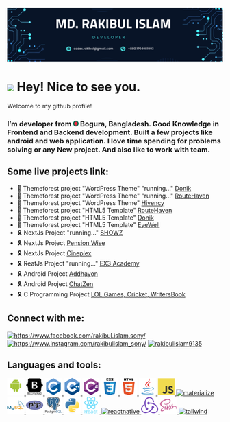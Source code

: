 ![logo](https://github.com/codex-rakibul/codex-rakibul/blob/main/banner.png)
<h1 align="left"><img src="https://emojis.slackmojis.com/emojis/images/1531849430/4246/blob-sunglasses.gif?1531849430" width="30"/> Hey! Nice to see you.</h1>
<p align="left">Welcome to my github profile!</p>

<h3 align="left">I’m developer from  <img src="https://github.com/codex-rakibul/codex-rakibul/blob/main/bangladesh.png" width="13"/> <b>Bogura, Bangladesh</b>. Good Knowledge in Frontend and Backend development. Built a few projects like android and web application. I love time spending for problems solving or any New project. And also like to work with team.</h3>

<h2 align="left">Some live projects link:</h2>

- 🎀 Themeforest project "WordPress Theme" "running..." [Donik](https://donik.boomdevstheme.com/)
- 🎀 Themeforest project "WordPress Theme" "running..." [RouteHaven](https://routehaven.boomdevstheme.com/)
- 🎀 Themeforest project "WordPress Theme" [Hivency](https://preview.themeforest.net/item/hivency-creative-digital-agency-wordpress-theme/full_screen_preview/49251764)
- 🎀 Themeforest project "HTML5 Template" [RouteHaven](https://preview.themeforest.net/item/routehaven-travel-tour-booking-html5-template/full_screen_preview/48456553?_ga=2.221992536.1755981974.1696659138-1052435909.1688898313)
- 🎀 Themeforest project "HTML5 Template" [Donik](https://preview.themeforest.net/item/donik-charity-fundraising-html5-template/full_screen_preview/48251606?_ga=2.188382824.1755981974.1696659138-1052435909.1688898313)
- 🎀 Themeforest project "HTML5 Template" [EyeWell](https://preview.themeforest.net/item/eyewell-eyecare-optometrist-html5-template/full_screen_preview/47397907?_ga=2.83459414.1755981974.1696659138-1052435909.1688898313)
- 🎗️ NextJs Project "running..." [SHOWZ](https://showz.vercel.app/)
- 🎗️ NextJs Project [Pension Wise](https://pension-wise.vercel.app/)
- 🎗️ NextJs Project [Cineplex](https://cineplex-eight.vercel.app/)
- 🎗️ ReatJs Project "running..." [EX3 Academy](https://lerning-ms-beta.netlify.app/)
- 🎗️ Android Project [Addhayon](https://drive.google.com/file/d/1WWRYSqMqHnSjf-eng5twrRVsjigsc4tr/view?usp=sharing)
- 🎗️ Android Project [ChatZen](https://drive.google.com/file/d/1AR3zER1-SSY1q7h0b19-d-yYDRtW11gV/view?usp=drive_link)
- 🎗️ C Programming Project [LOL Games, Cricket, WritersBook](https://github.com/codex-rakibul/C-Project)


<h2 align="left">Connect with me:</h2>
<p align="left">
<a href="https://fb.com/https://www.facebook.com/rakibul.islam.sony/" target="blank"><img align="center" src="https://raw.githubusercontent.com/rahuldkjain/github-profile-readme-generator/master/src/images/icons/Social/facebook.svg" alt="https://www.facebook.com/rakibul.islam.sony/" height="30" width="40" /></a>
<a href="https://instagram.com/https://www.instagram.com/rakibulislam_sony/" target="blank"><img align="center" src="https://raw.githubusercontent.com/rahuldkjain/github-profile-readme-generator/master/src/images/icons/Social/instagram.svg" alt="https://www.instagram.com/rakibulislam_sony/" height="30" width="40" /></a>
<a href="https://discord.gg/rakibulislam9135" target="blank"><img align="center" src="https://raw.githubusercontent.com/rahuldkjain/github-profile-readme-generator/master/src/images/icons/Social/discord.svg" alt="rakibulislam9135" height="30" width="40" /></a>
</p>

<h2 align="left">Languages and tools:</h2>
<p align="left"> <a href="https://developer.android.com" target="_blank" rel="noreferrer"> <img src="https://raw.githubusercontent.com/devicons/devicon/master/icons/android/android-original-wordmark.svg" alt="android" width="40" height="40"/> </a> <a href="https://getbootstrap.com" target="_blank" rel="noreferrer"> <img src="https://raw.githubusercontent.com/devicons/devicon/master/icons/bootstrap/bootstrap-plain-wordmark.svg" alt="bootstrap" width="40" height="40"/> </a> <a href="https://www.cprogramming.com/" target="_blank" rel="noreferrer"> <img src="https://raw.githubusercontent.com/devicons/devicon/master/icons/c/c-original.svg" alt="c" width="40" height="40"/> </a> <a href="https://www.w3schools.com/cpp/" target="_blank" rel="noreferrer"> <img src="https://raw.githubusercontent.com/devicons/devicon/master/icons/cplusplus/cplusplus-original.svg" alt="cplusplus" width="40" height="40"/> </a> <a href="https://www.w3schools.com/cs/" target="_blank" rel="noreferrer"> <img src="https://raw.githubusercontent.com/devicons/devicon/master/icons/csharp/csharp-original.svg" alt="csharp" width="40" height="40"/> </a> <a href="https://www.w3schools.com/css/" target="_blank" rel="noreferrer"> <img src="https://raw.githubusercontent.com/devicons/devicon/master/icons/css3/css3-original-wordmark.svg" alt="css3" width="40" height="40"/> </a> <a href="https://www.w3.org/html/" target="_blank" rel="noreferrer"> <img src="https://raw.githubusercontent.com/devicons/devicon/master/icons/html5/html5-original-wordmark.svg" alt="html5" width="40" height="40"/> </a> <a href="https://www.java.com" target="_blank" rel="noreferrer"> <img src="https://raw.githubusercontent.com/devicons/devicon/master/icons/java/java-original.svg" alt="java" width="40" height="40"/> </a> <a href="https://developer.mozilla.org/en-US/docs/Web/JavaScript" target="_blank" rel="noreferrer"> <img src="https://raw.githubusercontent.com/devicons/devicon/master/icons/javascript/javascript-original.svg" alt="javascript" width="40" height="40"/> </a> <a href="https://materializecss.com/" target="_blank" rel="noreferrer"> <img src="https://raw.githubusercontent.com/prplx/svg-logos/5585531d45d294869c4eaab4d7cf2e9c167710a9/svg/materialize.svg" alt="materialize" width="40" height="40"/> </a> <a href="https://www.mysql.com/" target="_blank" rel="noreferrer"> <img src="https://raw.githubusercontent.com/devicons/devicon/master/icons/mysql/mysql-original-wordmark.svg" alt="mysql" width="40" height="40"/> </a> <a href="https://www.php.net" target="_blank" rel="noreferrer"> <img src="https://raw.githubusercontent.com/devicons/devicon/master/icons/php/php-original.svg" alt="php" width="40" height="40"/> </a> <a href="https://www.postgresql.org" target="_blank" rel="noreferrer"> <img src="https://raw.githubusercontent.com/devicons/devicon/master/icons/postgresql/postgresql-original-wordmark.svg" alt="postgresql" width="40" height="40"/> </a> <a href="https://www.python.org" target="_blank" rel="noreferrer"> <img src="https://raw.githubusercontent.com/devicons/devicon/master/icons/python/python-original.svg" alt="python" width="40" height="40"/> </a> <a href="https://reactjs.org/" target="_blank" rel="noreferrer"> <img src="https://raw.githubusercontent.com/devicons/devicon/master/icons/react/react-original-wordmark.svg" alt="react" width="40" height="40"/> </a> <a href="https://reactnative.dev/" target="_blank" rel="noreferrer"> <img src="https://reactnative.dev/img/header_logo.svg" alt="reactnative" width="40" height="40"/> </a> <a href="https://redux.js.org" target="_blank" rel="noreferrer"> <img src="https://raw.githubusercontent.com/devicons/devicon/master/icons/redux/redux-original.svg" alt="redux" width="40" height="40"/> </a> <a href="https://sass-lang.com" target="_blank" rel="noreferrer"> <img src="https://raw.githubusercontent.com/devicons/devicon/master/icons/sass/sass-original.svg" alt="sass" width="40" height="40"/> </a> <a href="https://tailwindcss.com/" target="_blank" rel="noreferrer"> <img src="https://www.vectorlogo.zone/logos/tailwindcss/tailwindcss-icon.svg" alt="tailwind" width="40" height="40"/> </a> </p>
